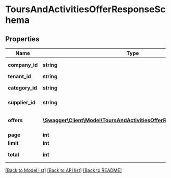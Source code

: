 # ToursAndActivitiesOfferResponseSchema

## Properties
Name | Type | Description | Notes
------------ | ------------- | ------------- | -------------
**company_id** | **string** | Identifier for the company offering the rental. | [optional] 
**tenant_id** | **string** | Identifier for the tenant. | [optional] 
**category_id** | **string** | Identifier for the category of the offer. | [optional] 
**supplier_id** | **string** | Identifier for the supplier of the offer. | [optional] 
**offers** | [**\Swagger\Client\Model\ToursAndActivitiesOfferResponseItemSchema[]**](ToursAndActivitiesOfferResponseItemSchema.md) | Array of TourOfferResponseItemSchema detailing individual car offers. | [optional] 
**page** | **int** | Current page in pagination. | [optional] 
**limit** | **int** | Page size in pagination. | [optional] 
**total** | **int** | Total number of records available. | [optional] 

[[Back to Model list]](../../README.md#documentation-for-models) [[Back to API list]](../../README.md#documentation-for-api-endpoints) [[Back to README]](../../README.md)

